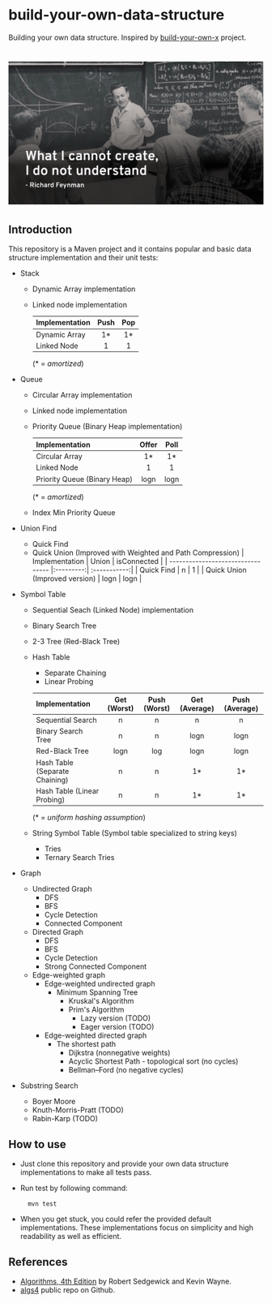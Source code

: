 # build-your-own-data-structure
Building your own data structure.
Inspired by [build-your-own-x](https://github.com/danistefanovic/build-your-own-x) project.
# ![Build your own data structure](images/feynman.png)

## Introduction
This repository is a Maven project and it contains popular and basic data structure implementation and their unit tests:
* Stack
    * Dynamic Array implementation 
    * Linked node implementation
    
        | Implementation        | Push      | Pop   |
        | --------------------- |:---------:| :----:|
        | Dynamic Array         | 1*        | 1*    |
        | Linked Node           | 1         | 1     |
        
        (* = *amortized*)
* Queue
    * Circular Array implementation 
    * Linked node implementation 
    * Priority Queue (Binary Heap implementation)
    
        | Implementation                  | Offer     | Poll  |
        | ------------------------------- |:---------:| :---:|
        | Circular Array                  | 1*        | 1*    |
        | Linked Node                     | 1         | 1     |
        | Priority Queue (Binary Heap)    | logn      | logn  |        
        
        (* = *amortized*)
     
    * Index Min Priority Queue
* Union Find
    * Quick Find 
    * Quick Union (Improved with Weighted and Path Compression)
        | Implementation                    | Union     | isConnected  |
        | --------------------------------- |:---------:| :-----------:|
        | Quick Find                        | n         | 1            |
        | Quick Union (Improved version)    | logn      | logn         |  
        
* Symbol Table
    * Sequential Seach (Linked Node) implementation 
    * Binary Search Tree 
    * 2-3 Tree (Red-Black Tree) 
    * Hash Table
        * Separate Chaining 
        * Linear Probing
        
        | Implementation                    | Get (Worst) | Push (Worst)| Get (Average) | Push (Average)|
        | --------------------------------- |:-----------:| :----------:|:-------------:| :------------:|
        | Sequential Search                 | n           | n           | n             | n             |
        | Binary Search Tree                | n           | n           | logn          | logn          |
        | Red-Black Tree                    | logn        | log         | logn          | logn          |
        | Hash Table (Separate Chaining)    | n           | n           | 1*            | 1*            |
        | Hash Table (Linear Probing)       | n           | n           | 1*            | 1*            |
        
        (* = *uniform hashing assumption*)
        
    * String Symbol Table (Symbol table specialized to string keys)
        * Tries
        * Ternary Search Tries 
* Graph
    * Undirected Graph 
        * DFS 
        * BFS 
        * Cycle Detection 
        * Connected Component 
    * Directed Graph
        * DFS 
        * BFS 
        * Cycle Detection 
        * Strong Connected Component 
    * Edge-weighted graph
        * Edge-weighted undirected graph
            * Minimum Spanning Tree
                * Kruskal's Algorithm 
                * Prim's Algorithm
                    * Lazy version (TODO)
                    * Eager version (TODO)
        * Edge-weighted directed graph
            * The shortest path
                * Dijkstra (nonnegative weights)
                * Acyclic Shortest Path - topological sort (no cycles)
                * Bellman–Ford  (no negative cycles)
* Substring Search
    * Boyer Moore
    * Knuth-Morris-Pratt (TODO)
    * Rabin-Karp (TODO)

## How to use
* Just clone this repository and provide your own data structure implementations to make all tests pass.
* Run test by following command:

        mvn test
    
* When you get stuck, you could refer the provided default implementations. These implementations focus on simplicity and high readability as well as efficient.  
## References
* [Algorithms, 4th Edition](http://amzn.to/13VNJi7) by Robert Sedgewick and Kevin Wayne.
* [algs4](https://github.com/kevin-wayne/algs4) public repo on Github.
